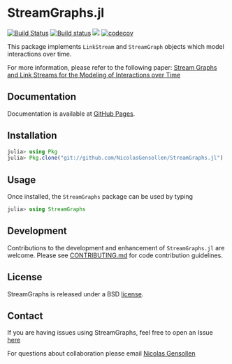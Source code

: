 # StreamGraphs.jl

[![Build Status](https://travis-ci.com/NicolasGensollen/StreamGraphs.jl.svg?branch=master)](https://travis-ci.com/NicolasGensollen/StreamGraphs.jl)
[![Build status](https://ci.appveyor.com/api/projects/status/96iqo76vjlrvnu90/branch/master?svg=true)](https://ci.appveyor.com/project/NicolasGensollen/streamgraphs-jl/branch/master)
[![](https://img.shields.io/badge/docs-latest-blue.svg)](https://nicolasgensollen.github.io/StreamGraphs.jl/dev/)
[![codecov](https://codecov.io/gh/NicolasGensollen/StreamGraphs.jl/branch/master/graph/badge.svg)](https://codecov.io/gh/NicolasGensollen/StreamGraphs.jl)


This package implements `LinkStream` and `StreamGraph` objects which model interactions over time. 

For more information, please refer to the following paper: [Stream Graphs and Link Streams for the Modeling of Interactions over Time](https://arxiv.org/pdf/1710.04073.pdf)

## Documentation

Documentation is available at [GitHub Pages](https://NicolasGensollen.github.io/StreamGraphs.jl/dev).

## Installation

```julia
julia> using Pkg
julia> Pkg.clone("git://github.com/NicolasGensollen/StreamGraphs.jl")
```

## Usage

Once installed, the `StreamGraphs` package can be used by typing

```julia
julia> using StreamGraphs
```

## Development

Contributions to the development and enhancement of `StreamGraphs.jl` are welcome. Please see [CONTRIBUTING.md](https://github.com/NicolasGensollen/StreamGraphs.jl/blob/master/CONTRIBUTING.md) for code contribution guidelines.

## License

StreamGraphs  is released under a BSD [license](https://github.com/NicolasGensollen/StreamGraphs.jl/blob/master/LICENSE).

## Contact

If you are having issues using StreamGraphs, feel free to open an Issue [here](https://github.com/NicolasGensollen/StreamGraphs.jl/issues/new)

For questions about collaboration please email [Nicolas Gensollen](mailto:nicolas.gensollen@gmail.com)
